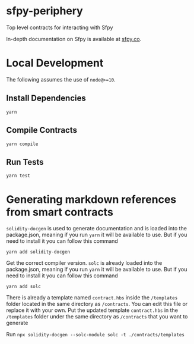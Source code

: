 # sfpy-periphery
Top level contracts for interacting with Sfpy

In-depth documentation on Sfpy is available at [sfpy.co](https://sfpy.co/docs).

# Local Development

The following assumes the use of `node@>=10`.

## Install Dependencies

`yarn`

## Compile Contracts

`yarn compile`

## Run Tests

`yarn test`

# Generating markdown references from smart contracts

`solidity-docgen` is used to generate documentation and is loaded into the package.json, meaning if you run `yarn` it will be available to use.
But if you need to install it you can follow this command

`yarn add solidity-docgen`

Get the correct compiler version. `solc` is already loaded into the package.json, meaning if you run `yarn` it will be available to use.
But if you need to install it you can follow this command

`yarn add solc`

There is already a template named `contract.hbs` inside the `/templates` folder located in the same directory as `/contracts`. 
You can edit this file or replace it with your own. Put the updated template `contract.hbs` in the `/templates` folder under the same 
directory as `/contracts` that you want to generate

Run `npx solidity-docgen --solc-module solc -t ./contracts/templates`
